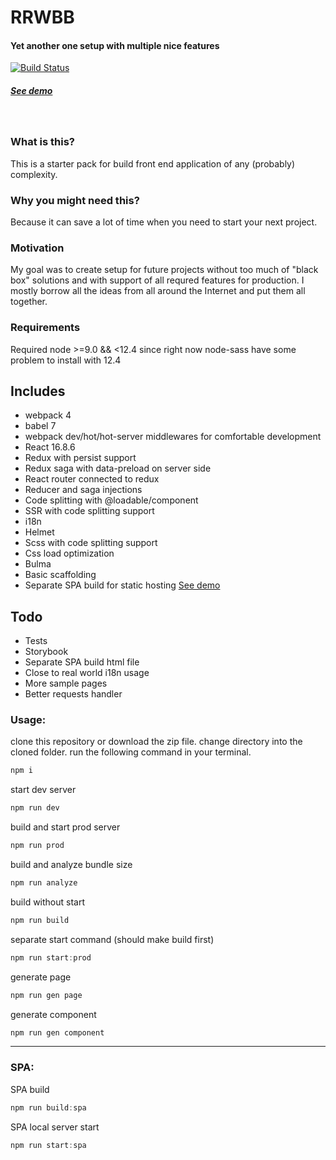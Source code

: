 # RRWBB
#### Yet another one setup with multiple nice features
[![Build Status](https://travis-ci.org/tohachan/rrwbb.svg?branch=master)](https://travis-ci.org/tohachan/rrwbb)
&nbsp;
##### [See demo](https://rrwbb.com/)
&nbsp;

### What is this?
This is a starter pack for build front end application of any (probably) complexity.

### Why you might need this?
Because it can save a lot of time when you need to start your next project.

### Motivation
My goal was to create setup for future projects without too much of "black box" solutions and with support of all requred features for production.
I mostly borrow all the ideas from all around the Internet and put them all together.

### Requirements
Required node >=9.0 && <12.4 since right now node-sass have some problem to install with 12.4

## Includes
- webpack 4
- babel 7
- webpack dev/hot/hot-server middlewares for comfortable development
- React 16.8.6
- Redux with persist support
- Redux saga with data-preload on server side
- React router connected to redux
- Reducer and saga injections
- Code splitting with @loadable/component
- SSR with code splitting support
- i18n
- Helmet
- Scss with code splitting support
- Css load optimization
- Bulma
- Basic scaffolding
- Separate SPA build for static hosting [See demo](https://spa.rrwbb.com/)

## Todo
- Tests
- Storybook
- Separate SPA build html file
- Close to real world i18n usage
- More sample pages
- Better requests handler


### Usage:
clone this repository or download the zip file.
change directory into the cloned folder.
run the following command in your terminal.

```javascript
npm i
```

start dev server
```javascript
npm run dev
```

build and start prod server
```javascript
npm run prod
```

build and analyze bundle size
```javascript
npm run analyze
```

build without start
```javascript
npm run build
```

separate start command (should make build first)
```javascript
npm run start:prod
```

generate page
```javascript
npm run gen page
```

generate component
```javascript
npm run gen component
```

---
### SPA:
SPA build
```javascript
npm run build:spa
```

SPA local server start
```javascript
npm run start:spa
```

